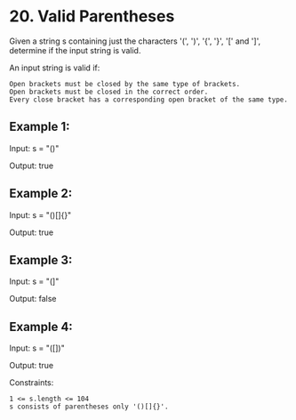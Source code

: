 # 20. Valid Parentheses

Given a string s containing just the characters '(', ')', '{', '}', '[' and ']', determine if the input string is valid.

An input string is valid if:

    Open brackets must be closed by the same type of brackets.
    Open brackets must be closed in the correct order.
    Every close bracket has a corresponding open bracket of the same type.

## Example 1:

Input: s = "()"

Output: true

## Example 2:

Input: s = "()[]{}"

Output: true

## Example 3:

Input: s = "(]"

Output: false

## Example 4:

Input: s = "([])"

Output: true

Constraints:

    1 <= s.length <= 104
    s consists of parentheses only '()[]{}'.

